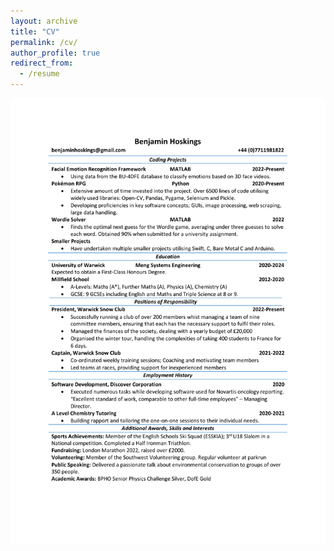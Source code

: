 ```yaml
---
layout: archive
title: "CV"
permalink: /cv/
author_profile: true
redirect_from:
  - /resume
---
```


<img src="/images/Benjamin Hoskings CV.pdf" alt="drawing" width="800"/>
